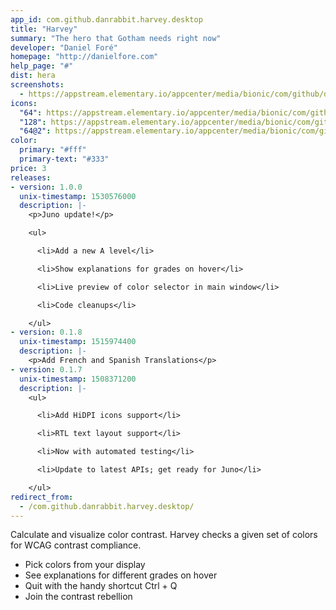 ```yaml
---
app_id: com.github.danrabbit.harvey.desktop
title: "Harvey"
summary: "The hero that Gotham needs right now"
developer: "Daniel Foré"
homepage: "http://danielfore.com"
help_page: "#"
dist: hera
screenshots:
  - https://appstream.elementary.io/appcenter/media/bionic/com/github/danrabbit.harvey.desktop/8D71ABF97385E7D46A5A7C103A7E31EB/screenshots/image-1_orig.png
icons:
  "64": https://appstream.elementary.io/appcenter/media/bionic/com/github/danrabbit.harvey.desktop/8D71ABF97385E7D46A5A7C103A7E31EB/icons/64x64/com.github.danrabbit.harvey_com.github.danrabbit.harvey.png
  "128": https://appstream.elementary.io/appcenter/media/bionic/com/github/danrabbit.harvey.desktop/8D71ABF97385E7D46A5A7C103A7E31EB/icons/128x128/com.github.danrabbit.harvey_com.github.danrabbit.harvey.png
  "64@2": https://appstream.elementary.io/appcenter/media/bionic/com/github/danrabbit.harvey.desktop/8D71ABF97385E7D46A5A7C103A7E31EB/icons/64x64@2/com.github.danrabbit.harvey_com.github.danrabbit.harvey.png
color:
  primary: "#fff"
  primary-text: "#333"
price: 3
releases:
- version: 1.0.0
  unix-timestamp: 1530576000
  description: |-
    <p>Juno update!</p>

    <ul>

      <li>Add a new A level</li>

      <li>Show explanations for grades on hover</li>

      <li>Live preview of color selector in main window</li>

      <li>Code cleanups</li>

    </ul>
- version: 0.1.8
  unix-timestamp: 1515974400
  description: |-
    <p>Add French and Spanish Translations</p>
- version: 0.1.7
  unix-timestamp: 1508371200
  description: |-
    <ul>

      <li>Add HiDPI icons support</li>

      <li>RTL text layout support</li>

      <li>Now with automated testing</li>

      <li>Update to latest APIs; get ready for Juno</li>

    </ul>
redirect_from:
  - /com.github.danrabbit.harvey.desktop/
---
```


<p>Calculate and visualize color contrast. Harvey checks a given set of colors for WCAG contrast compliance.</p>
<ul>
  <li>Pick colors from your display</li>
  <li>See explanations for different grades on hover</li>
  <li>Quit with the handy shortcut Ctrl + Q</li>
  <li>Join the contrast rebellion</li>
</ul>